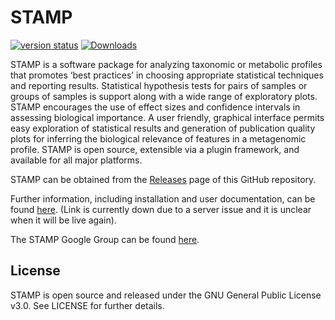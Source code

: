 # STAMP

[![version status](https://img.shields.io/pypi/v/stamp.svg)](https://pypi.python.org/pypi/stamp)
[![Downloads](https://pepy.tech/badge/stamp/month)](https://pepy.tech/project/stamp)

STAMP is a software package for analyzing taxonomic or metabolic profiles that promotes ‘best practices’ in choosing appropriate statistical techniques and reporting results. Statistical hypothesis tests for pairs of samples or groups of samples is support along with a wide range of exploratory plots. STAMP encourages the use of effect sizes and confidence intervals in assessing biological importance. A user friendly, graphical interface permits easy exploration of statistical results and generation of publication quality plots for inferring the biological relevance of features in a metagenomic profile. STAMP is open source, extensible via a plugin framework, and available for all major platforms.

STAMP can be obtained from the [Releases](https://github.com/dparks1134/STAMP/releases) page of this GitHub repository.

Further information, including installation and user documentation, can be found [here](http://kiwi.cs.dal.ca/Software/STAMP). (Link is currently down due to a server issue and it is unclear when it will be live again).

The STAMP Google Group can be found [here](https://groups.google.com/forum/?hl=en#!forum/stamp_help).

## License

STAMP is open source and released under the GNU General Public License v3.0. See LICENSE for further details.
